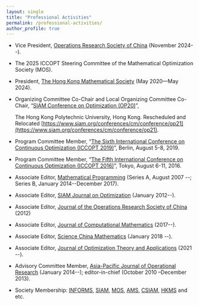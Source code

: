 ```yaml
---
layout: single
title: "Professional Activities"
permalink: /professional-activities/
author_profile: true
---
```



- Vice President, [Operations Research Society of China](https://www.orsc.org.cn/page/index?id=46) (November 2024--).
- The 2025 ICCOPT Steering Committee of the Mathematical Optimization Society (MOS).
- President, [The Hong Kong Mathematical Society](https://www.math.hku.hk/HKMS/) (May 2020—May 2024).
- Organizing Committee Co-Chair and Local Organizing Committee Co-Chair, “[SIAM Conference on Optimization (OP20)](https://www.polyu.edu.hk/ama/events/conference/op20/en/)”, 

  The Hong Kong Polytechnic University, Hong Kong. Rescheduled and Relocated [https://www.siam.org/conferences/cm/conference/op21](https://www.siam.org/conferences/cm/conference/op21).

- Program Committee Member, “[The Sixth International Conference on Continuous Optimization (ICCOPT 2019)](https://iccopt2019.berlin/)”, Berlin, August 5-8, 2019.

- Program Committee Member, “[The Fifth International Conference on Continuous Optimization (ICCOPT 2016)](http://www.iccopt2016.tokyo/)”, Tokyo, August 6-11, 2016.

- Associate Editor, [Mathematical Programming](https://www.springer.com/journal/10107/editors) (Series A, August 2007 --; Series B, January 2014--December 2017). 

- Associate Editor, [SIAM Journal on Optimization](https://www.siam.org/journals/siopt.php) (January 2012--). 

- Associate Editor, [Journal of the Operations Research Society of China](https://www.jorsc.shu.edu.cn/) (2012)

- Associate Editor, [Journal of Computational Mathematics](https://global-sci.com/) (2017--).

- Associate Editor, [Science China Mathematics](https://link.springer.com/journal/11425) (January 2018 --).

- Associate Editor, [Journal of Optimization Theory and Applications](https://link.springer.com/journal/10957) (2021 --).

- Advisory Committee Member, [Asia-Pacific Journal of Operational Research](https://www.worldscientific.com/worldscinet/apjor) (January 2014--); editor-in-chief (October 2010 –December 2013).

- Society Membership: [INFORMS](https://www.informs.org/), [SIAM](https://www.siam.org/), [MOS](https://www.mathopt.org/), [AMS](https://www.ams.org/home/page), [CSIAM](https://csiam.org.cn/home/article/detail/id/1389.html), [HKMS](https://www.polyu.edu.hk/ama/hkms/index-2.html/) and etc.